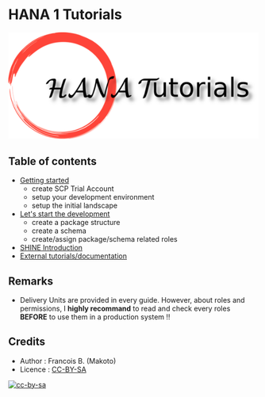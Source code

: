 # HANA 1 Tutorials

![HANATutorials](hana_tutorials_logo_small.png)

## Table of contents

- [Getting started](TUTO_01.md)
  - create SCP Trial Account
  - setup your development environment
  - setup the initial landscape
- [Let's start the development](TUTO_02.md)
  - create a package structure
  - create a schema
  - create/assign package/schema related roles
- [SHINE Introduction](TUTO_03.md)
- [External tutorials/documentation](REFERENCES.md)

## Remarks

- Delivery Units are provided in every guide. However, about roles and permissions, I **highly recommand** to read and check every roles **BEFORE** to use them in a production system !!

## Credits

- Author : Francois B. (Makoto)
- Licence : [CC-BY-SA](LICENCE.md)

[![cc-by-sa](https://i.creativecommons.org/l/by-sa/4.0/88x31.png)](LICENCE.md)
